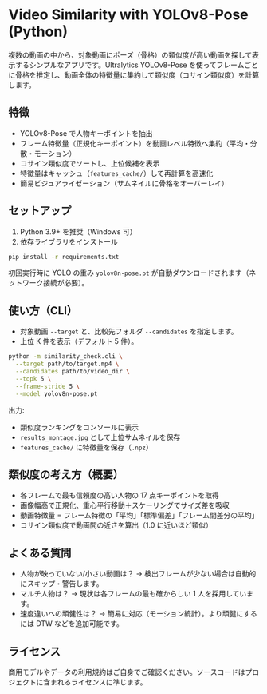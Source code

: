 # Video Similarity with YOLOv8-Pose (Python)

複数の動画の中から、対象動画にポーズ（骨格）の類似度が高い動画を探して表示するシンプルなアプリです。Ultralytics YOLOv8-Pose を使ってフレームごとに骨格を推定し、動画全体の特徴量に集約して類似度（コサイン類似度）を計算します。

## 特徴
- YOLOv8-Pose で人物キーポイントを抽出
- フレーム特徴量（正規化キーポイント）を動画レベル特徴へ集約（平均・分散・モーション）
- コサイン類似度でソートし、上位候補を表示
- 特徴量はキャッシュ（`features_cache/`）して再計算を高速化
- 簡易ビジュアライゼーション（サムネイルに骨格をオーバーレイ）

## セットアップ
1. Python 3.9+ を推奨（Windows 可）
2. 依存ライブラリをインストール

```bash
pip install -r requirements.txt
```

初回実行時に YOLO の重み `yolov8n-pose.pt` が自動ダウンロードされます（ネットワーク接続が必要）。

## 使い方（CLI）
- 対象動画 `--target` と、比較先フォルダ `--candidates` を指定します。
- 上位 K 件を表示（デフォルト 5 件）。

```bash
python -m similarity_check.cli \
  --target path/to/target.mp4 \
  --candidates path/to/video_dir \
  --topk 5 \
  --frame-stride 5 \
  --model yolov8n-pose.pt
```

出力:
- 類似度ランキングをコンソールに表示
- `results_montage.jpg` として上位サムネイルを保存
- `features_cache/` に特徴量を保存（`.npz`）

## 類似度の考え方（概要）
- 各フレームで最も信頼度の高い人物の 17 点キーポイントを取得
- 画像幅高で正規化、重心平行移動＋スケーリングでサイズ差を吸収
- 動画特徴量 = フレーム特徴の「平均」「標準偏差」「フレーム間差分の平均」
- コサイン類似度で動画間の近さを算出（1.0 に近いほど類似）

## よくある質問
- 人物が映っていない/小さい動画は？ → 検出フレームが少ない場合は自動的にスキップ・警告します。
- マルチ人物は？ → 現状は各フレームの最も確からしい 1 人を採用しています。
- 速度違いへの頑健性は？ → 簡易に対応（モーション統計）。より頑健にするには DTW などを追加可能です。

## ライセンス
商用モデルやデータの利用規約はご自身でご確認ください。ソースコードはプロジェクトに含まれるライセンスに準じます。
